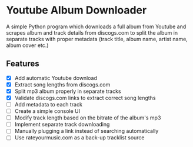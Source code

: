 # Youtube Album Downloader
A simple Python program which downloads a full album from Youtube and scrapes album and track details from discogs.com to split the album in separate tracks with proper metadata (track title, album name, artist name, album cover etc.)

## Features
- [X] Add automatic Youtube download
- [X] Extract song lengths from discogs.com
- [X] Split mp3 album properly in separate tracks
- [X] Validate discogs.com links to extract correct song lengths
- [ ] Add metadata to each track
- [ ] Create a simple console UI
- [ ] Modify track length based on the bitrate of the album's mp3
- [ ] Implement separate track downloading
- [ ] Manually plugging a link instead of searching automatically 
- [ ] Use rateyourmusic.com as a back-up tracklist source 
